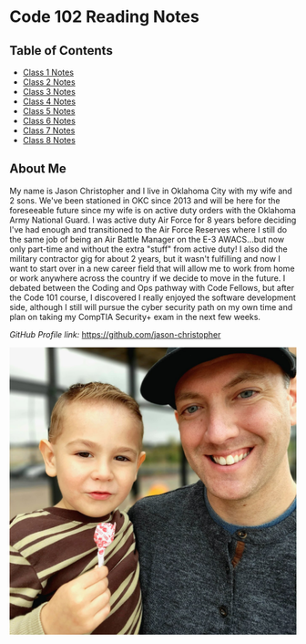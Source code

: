 # Code 102 Reading Notes

## Table of Contents

* [Class 1 Notes](Code-102/Class-1.md)
* [Class 2 Notes](Code-102/Class-2.md)
* [Class 3 Notes](Code-102/Class-3.md)
* [Class 4 Notes](Code-102/Class-4.md)
* [Class 5 Notes](Code-102/Class-5.md)
* [Class 6 Notes](Code-102/Class-6.md)
* [Class 7 Notes](Code-102/Class-7.md)
* [Class 8 Notes](Code-102/Class-8.md)

## About Me

My name is Jason Christopher and I live in Oklahoma City with my wife and 2 sons. We've been stationed in OKC since 2013 and will be here for the foreseeable future since my wife is on active duty orders with the Oklahoma Army National Guard. I was active duty Air Force for 8 years before deciding I've had enough and transitioned to the Air Force Reserves where I still do the same job of being an Air Battle Manager on the E-3 AWACS...but now only part-time and without the extra "stuff" from active duty! I also did the military contractor gig for about 2 years, but it wasn't fulfilling and now I want to start over in a new career field that will allow me to work from home or work anywhere across the country if we decide to move in the future. I debated between the Coding and Ops pathway with Code Fellows, but after the Code 101 course, I discovered I really enjoyed the software development side, although I still will pursue the cyber security path on my own time and plan on taking my CompTIA Security+ exam in the next few weeks.

*GitHub Profile link:* <https://github.com/jason-christopher>

![Profile Pic](https://github.com/jason-christopher/reading-notes/blob/main/Profile%20Pic.jpeg?raw=true)
